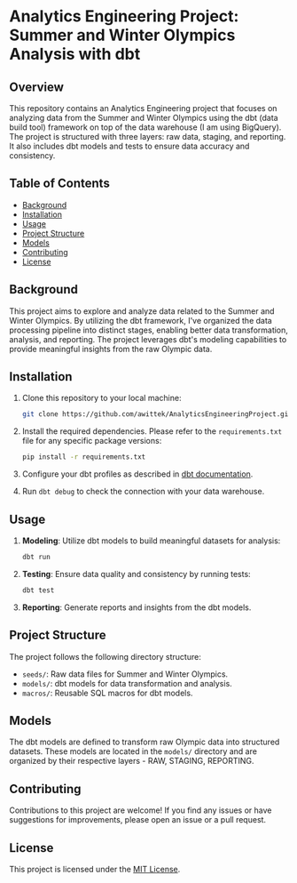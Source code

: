 # Analytics Engineering Project: Summer and Winter Olympics Analysis with dbt

## Overview
This repository contains an Analytics Engineering project that focuses on analyzing data from the Summer and Winter Olympics using the dbt (data build tool) framework on top of the data warehouse (I am using BigQuery). 
The project is structured with three layers: raw data, staging, and reporting. It also includes dbt models and tests to ensure data accuracy and consistency.

## Table of Contents

- [Background](#background)
- [Installation](#installation)
- [Usage](#usage)
- [Project Structure](#project-structure)
- [Models](#models)
- [Contributing](#contributing)
- [License](#license)

## Background

This project aims to explore and analyze data related to the Summer and Winter Olympics. By utilizing the dbt framework, I've organized the data processing pipeline into distinct stages, enabling better data transformation, analysis, and reporting. The project leverages dbt's modeling capabilities to provide meaningful insights from the raw Olympic data.

## Installation

1. Clone this repository to your local machine:

   ```bash
   git clone https://github.com/awittek/AnalyticsEngineeringProject.git
   ```

2. Install the required dependencies. Please refer to the `requirements.txt` file for any specific package versions:

   ```bash
   pip install -r requirements.txt
   ```

3. Configure your dbt profiles as described in [dbt documentation](https://docs.getdbt.com/docs/configure-your-profile).

4. Run `dbt debug` to check the connection with your data warehouse.

## Usage

1. **Modeling**: Utilize dbt models to build meaningful datasets for analysis:

   ```bash
   dbt run
   ```

2. **Testing**: Ensure data quality and consistency by running tests:

   ```bash
   dbt test
   ```

3. **Reporting**: Generate reports and insights from the dbt models.

## Project Structure

The project follows the following directory structure:

- `seeds/`: Raw data files for Summer and Winter Olympics.
- `models/`: dbt models for data transformation and analysis.
- `macros/`: Reusable SQL macros for dbt models.

## Models

The dbt models are defined to transform raw Olympic data into structured datasets. These models are located in the `models/` directory and are organized by their respective layers - RAW, STAGING, REPORTING.

## Contributing

Contributions to this project are welcome! If you find any issues or have suggestions for improvements, please open an issue or a pull request.

## License

This project is licensed under the [MIT License](LICENSE).
